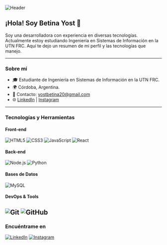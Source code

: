 ![Header]([https://your-image-url.com/header-image](https://www.zitelia.es/wp-content/uploads/2024/01/desarrollo-software-a-medida-scaled.jpg))

## ¡Hola! Soy Betina Yost 👋

Soy una desarrolladora con experiencia en diversas tecnologías. Actualmente estoy estudiando Ingeniería en Sistemas de Información en la UTN FRC. Aquí te dejo un resumen de mi perfil y las tecnologías que manejo.

---

### Sobre mí

- 🎓 Estudiante de Ingeniería en Sistemas de Información en la UTN FRC.
- 🌍 Córdoba, Argentina.
- 💬 Contacto: [yostbetina20@gmail.com](mailto:yostbetina20@gmail.com)
- 🌐 [LinkedIn](https://www.linkedin.com/in/betina-yost-245ab2265) | [Instagram](https://www.instagram.com/betii.y)

---

### Tecnologías y Herramientas

#### Front-end
![HTML5](https://img.shields.io/badge/HTML5-E34F26?style=for-the-badge&logo=html5&logoColor=white)
![CSS3](https://img.shields.io/badge/CSS3-1572B6?style=for-the-badge&logo=css3&logoColor=white)
![JavaScript](https://img.shields.io/badge/JavaScript-F7DF1E?style=for-the-badge&logo=javascript&logoColor=black)
![React](https://img.shields.io/badge/React-20232A?style=for-the-badge&logo=react&logoColor=61DAFB)

#### Back-end
![Node.js](https://img.shields.io/badge/Node.js-339933?style=for-the-badge&logo=nodedotjs&logoColor=white)
![Python](https://img.shields.io/badge/Python-3776AB?style=for-the-badge&logo=python&logoColor=white)

#### Bases de Datos
![MySQL](https://img.shields.io/badge/MySQL-4479A1?style=for-the-badge&logo=mysql&logoColor=white)

#### DevOps & Tools
![Git](https://img.shields.io/badge/Git-F05032?style=for-the-badge&logo=git&logoColor=white)
![GitHub](https://img.shields.io/badge/GitHub-181717?style=for-the-badge&logo=github&logoColor=white)
---

### Encuéntrame en

[![LinkedIn](https://img.shields.io/badge/LinkedIn-0A66C2?style=for-the-badge&logo=linkedin&logoColor=white)](https://www.linkedin.com/in/betina-yost-245ab2265)
[![Instagram](https://img.shields.io/badge/Instagram-E4405F?style=for-the-badge&logo=instagram&logoColor=white)](https://www.instagram.com/bet.i.y)
